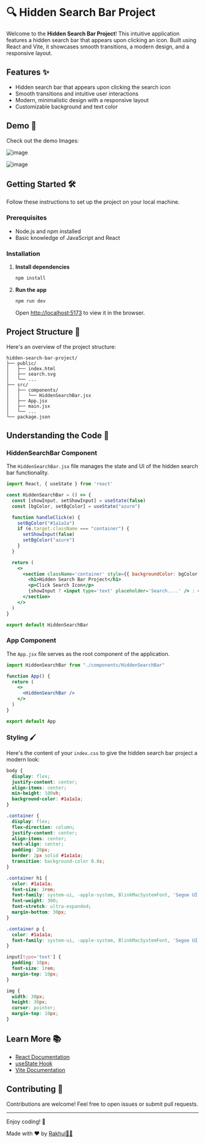 # 🔍 Hidden Search Bar Project

Welcome to the **Hidden Search Bar Project**! This intuitive application features a hidden search bar that appears upon clicking an icon. Built using React and Vite, it showcases smooth transitions, a modern design, and a responsive layout.

## Features ✨

- Hidden search bar that appears upon clicking the search icon
- Smooth transitions and intuitive user interactions
- Modern, minimalistic design with a responsive layout
- Customizable background and text color

## Demo 📸

Check out the demo Images:

![image](https://github.com/BlackEmpir7199/React-Projects-Beginners/assets/118678415/72aca8d9-ff10-4ae2-b87a-df850cc47697)

![image](https://github.com/BlackEmpir7199/React-Projects-Beginners/assets/118678415/2ba6b818-1a11-491a-98be-0b80119f8521)


## Getting Started 🛠️

Follow these instructions to set up the project on your local machine.

### Prerequisites

- Node.js and npm installed
- Basic knowledge of JavaScript and React

### Installation

1. **Install dependencies**

   ```bash
   npm install
   ```

3. **Run the app**

   ```bash
   npm run dev
   ```

   Open [http://localhost:5173](http://localhost:5173) to view it in the browser.

## Project Structure 📂

Here's an overview of the project structure:

```
hidden-search-bar-project/
├── public/
│   ├── index.html
│   ├── search.svg
│   └── ...
├── src/
│   ├── components/
│   │   └── HiddenSearchBar.jsx
│   ├── App.jsx
│   ├── main.jsx
│   └── ...
└── package.json
```

## Understanding the Code 🧠

### HiddenSearchBar Component

The `HiddenSearchBar.jsx` file manages the state and UI of the hidden search bar functionality.

```jsx
import React, { useState } from 'react'

const HiddenSearchBar = () => {
  const [showInput, setShowInput] = useState(false)
  const [bgColor, setBgColor] = useState("azure")

  function handleClick(e) {
    setBgColor("#1a1a1a")
    if (e.target.className === "container") {
      setShowInput(false)
      setBgColor("azure")
    }
  }

  return (
    <>
      <section className='container' style={{ backgroundColor: bgColor }} onClick={handleClick}>
        <h1>Hidden Search Bar Project</h1>
        <p>Click Search Icon</p>
        {showInput ? <input type='text' placeholder='Search....' /> : <img src='public/search.svg' onClick={() => setShowInput(true)} />}
      </section>
    </>
  )
}

export default HiddenSearchBar
```

### App Component

The `App.jsx` file serves as the root component of the application.

```jsx
import HiddenSearchBar from "./components/HiddenSearchBar"

function App() {
  return (
    <>
      <HiddenSearchBar />
    </>
  )
}

export default App
```

### Styling 🖌️

Here's the content of your `index.css` to give the hidden search bar project a modern look:

```css
body {
  display: flex;
  justify-content: center;
  align-items: center;
  min-height: 100vh;
  background-color: #1a1a1a;
}

.container {
  display: flex;
  flex-direction: column;
  justify-content: center;
  align-items: center;
  text-align: center;
  padding: 20px;
  border: 2px solid #1a1a1a;
  transition: background-color 0.8s;
}

.container h1 {
  color: #1a1a1a;
  font-size: 3rem;
  font-family: system-ui, -apple-system, BlinkMacSystemFont, 'Segoe UI', Roboto, Oxygen, Ubuntu, Cantarell, 'Open Sans', 'Helvetica Neue', sans-serif;
  font-weight: 300;
  font-stretch: ultra-expanded;
  margin-bottom: 30px;
}

.container p {
  color: #1a1a1a;
  font-family: system-ui, -apple-system, BlinkMacSystemFont, 'Segoe UI', Roboto, Oxygen, Ubuntu, Cantarell, 'Open Sans', 'Helvetica Neue', sans-serif;
}

input[type='text'] {
  padding: 10px;
  font-size: 1rem;
  margin-top: 10px;
}

img {
  width: 30px;
  height: 30px;
  cursor: pointer;
  margin-top: 10px;
}
```

## Learn More 📚

- [React Documentation](https://reactjs.org/docs/getting-started.html)
- [useState Hook](https://reactjs.org/docs/hooks-state.html)
- [Vite Documentation](https://vitejs.dev/guide/)

## Contributing 🤝

Contributions are welcome! Feel free to open issues or submit pull requests.

---

Enjoy coding! 🎉

Made with ❤️ by [Rakhul👩‍💻](https://github.com/BlackEmpir7199)
